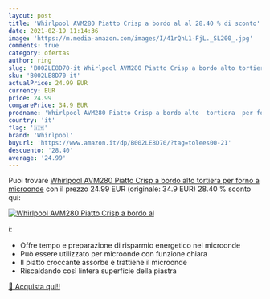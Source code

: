 ```yaml
---
layout: post
title: 'Whirlpool AVM280 Piatto Crisp a bordo al al 28.40 % di sconto'
date: 2021-02-19 11:14:36
image: 'https://m.media-amazon.com/images/I/41rQhL1-FjL._SL200_.jpg'
comments: true
category: ofertas
author: ring
slug: 'B002LE8D70-it Whirlpool AVM280 Piatto Crisp a bordo alto tortiera per...'
sku: 'B002LE8D70-it'
actualPrice: 24.99 EUR
currency: EUR
price: 24.99
comparePrice: 34.9 EUR
prodname: 'Whirlpool AVM280 Piatto Crisp a bordo alto  tortiera  per forno a microonde'
country: 'it'
flag: '🇮🇹'
brand: 'Whirlpool'
buyurl: 'https://www.amazon.it/dp/B002LE8D70/?tag=tolees00-21'
descuento: '28.40'
average: '24.99'
---
```


Puoi trovare [Whirlpool AVM280 Piatto Crisp a bordo alto  tortiera  per forno a microonde](https://www.amazon.it/dp/B002LE8D70/?tag=tolees00-21) con il prezzo 24.99 EUR (originale: 34.9 EUR) 28.40 % sconto qui:

[![Whirlpool AVM280 Piatto Crisp a bordo al](https://m.media-amazon.com/images/I/41rQhL1-FjL._SL200_.jpg)](https://www.amazon.it/dp/B002LE8D70/?tag=tolees00-21)

ℹ️:

- Offre tempo e preparazione di risparmio energetico nel microonde
- Può essere utilizzato per microonde con funzione chiara
- Il piatto croccante assorbe e trattiene il microonde
- Riscaldando così lintera superficie della piastra

[🛒 Acquista qui!!](https://www.amazon.it/dp/B002LE8D70/?tag=tolees00-21)
